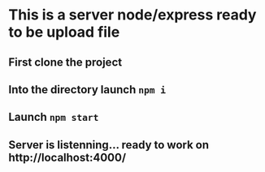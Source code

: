# This is a server node/express ready to be upload file

## First clone the project

## Into the directory launch ``` npm i ```

## Launch ``` npm start ```

## Server is listenning... ready to work on http://localhost:4000/
